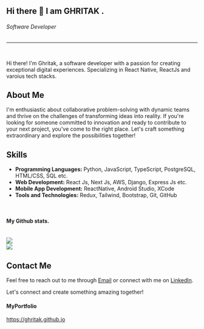 ## Hi there 👋 I am GHRITAK . 

###### Software Developer

---
<br />

Hi there! I'm Ghritak, a software developer with a passion for creating exceptional digital experiences. Specializing in React Native, ReactJs and varoius tech stacks.

## About Me

I'm enthusiastic about collaborative problem-solving with dynamic teams and thrive on the challenges of transforming ideas into reality. If you're looking for someone committed to innovation and ready to contribute to your next project, you've come to the right place. Let's craft something extraordinary and explore the possibilities together!

## Skills

- **Programming Languages:** Python, JavaScript, TypeScript, PostgreSQL, HTML/CSS, SQL etc.
- **Web Development:** React Js, Next Js, AWS, Django, Express Js etc.
- **Mobile App Development:** ReactNative, Android Studio, XCode
- **Tools and Technologies:** Redux, Tailwind, Bootstrap, Git, GitHub
                  
<br />

#### My Github stats.
<br />
<img src="https://github-readme-stats.vercel.app/api/top-langs/?username=ghritak&layout=compact">
<br />
<img src="https://github-readme-stats.vercel.app/api?username=ghritak">
<br />


## Contact Me

Feel free to reach out to me through [Email](mailto:ghritakjyotikalita@gmail.com) or connect with me on [LinkedIn](https://www.linkedin.com/in/ghritak-jyoti-kalita-a1915415a/).

Let's connect and create something amazing together!

#### MyPortfolio
https://ghritak.github.io
